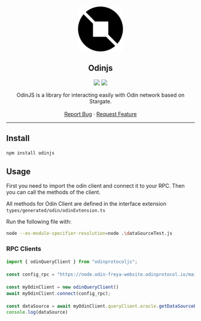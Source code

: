 <!-- PROJECT LOGO -->
<p align="center">
  <a href="https://mainnet.odinprotocol.io">
    <img src="static/img/favicon.png" alt="Logo" width="120">
  </a>

  <h2 align="center">Odinjs</h3>

  <p align="center" width="100%">
   <a href=""><img height="20" src="https://img.shields.io/badge/license-MIT-blue.svg"></a>
   <a href=""><img height="20" src="https://img.shields.io/github/package-json/v/odin-protocol/odinjs?filename=package.json"></a>
</p>

  <p align="center">
    OdinJS is a library for interacting easily with Odin network based on Stargate.
    <br />
    <br />
    <a href="https://github.com/ODIN-PROTOCOL/odinjs/issues">Report Bug</a>
    ·
    <a href="https://github.com/ODIN-PROTOCOL/odinjs/issues">Request Feature</a>
  </p>
</p>

---
## Install

```sh
npm install odinjs
```

## Usage

First you need to import the odin client and connect it to your RPC. Then you can call the methods of the client.

All methods for Odin Client are defined in the interface extension `types/generated/odin/odinExtension.ts`

Run the following file with:

```sh
node --es-module-specifier-resolution=node .\dataSourceTest.js
```

### RPC Clients

```js title="dataSourceTest.js"
import { odinQueryClient } from "odinprotocoljs";

const config_rpc = "https://node.odin-freya-website.odinprotocol.io/mainnet/a/"

const myOdinClient = new odinQueryClient()
await myOdinClient.connect(config_rpc);

const dataSource = await myOdinClient.queryClient.oracle.getDataSourceById(14)
console.log(dataSource)
